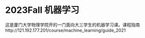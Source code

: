 # 2023Fall 机器学习
这是厦门大学物理学院开的一门面向大三学生的机器学习课。课程指南http://121.192.177.201/course/machine_learning/guide_2021
